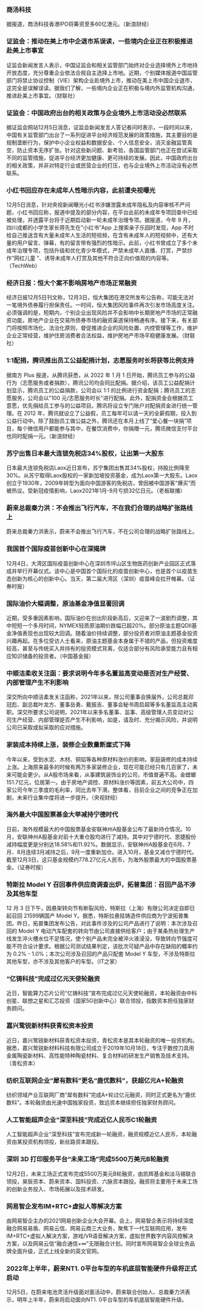 ### 商汤科技
据报道，商汤科技香港IPO将筹资至多60亿港元。（新浪财经）
### 证监会：推动在美上市中企退市系误读，一些境内企业正在积极推进赴美上市事宜
证监会新闻发言人表示，中国证监会和相关监管部门始终对企业选择境外上市地持开放态度，充分尊重企业依法合规自主选择上市地。近期，个别媒体报道中国监管部门将禁止协议控制（VIE）架构企业赴境外上市，推动在美上市中国企业退市，这完全是误解误读。据我们了解，一些境内企业正在积极与境内外监管机构沟通，推进赴美上市事宜。（财联社）
### 证监会：中国政府出台的相关政策与企业境外上市活动没必然联系
据证监会网站12月5日消息，证监会新闻发言人答记者问时表示，一段时间以来，中国有关监管部门出台了一系列促进平台经济规范发展的政策措施，其主要目的是规制垄断行为，保护中小企业权益和数据安全、个人信息安全，消灭金融监管真空，防止资本无序扩张。针对这些新问题、新考验，各国监管部门也正在尝试采取不同的监管措施，促进平台经济更加健康、更可持续的发展。因此，中国政府出台的相关政策，并非对特定行业或民营企业的打压，也与企业境外上市活动没有必然联系。
### 小红书回应存在未成年人性暗示内容，此前遭央视曝光
12月5日消息，针对央视新闻曝光小红书涉嫌泄露未成年隐私及内容审核不严问题，小红书回应称，报道中提及的部分内容，在平台此前的未成年专项回查中已经被处理，并透露平台将于近期启动新一轮未成年治理专项。据报道，今年 9 月，四川成都的小学生家长蒋先生在“小红书”App 上搜索亲子乐园时发现，App 不时给自己推送含有大量未成年人生活的短视频，在含有未成年人的短视频中，还有大量的用户留言、弹幕，有的留言带有强烈的性暗示。此前，小红书曾成立了多个未成年治理专项，包括升级和优化青少年模式，严禁未成年人直播、打赏，严禁炒作“网红儿童 ”、诱导未成年人打赏及其他不符合正向价值观的内容等。（TechWeb）
### 经济日报：恒大个案不影响房地产市场正常融资
经济日报12月5日刊文称，12月3日，恒大集团在港交所发布公告称，可能无法对一笔境外债券履行担保责任。一时间，恒大集团风险事件再次引发市场高度关注。必须强调的是，短期内，个别企业出现风险并不会影响中长期房地产市场的正常融资功能，房地产企业在交易所债券市场的融资渠道保持畅通有序。接下来，有关部门将按照市场化、法治化原则，督促推进企业的风险处置、内控管理等工作，维护企业正常经营，维护住房消费者合法权益，维护房地产市场平稳健康发展。（财联社）
### 1:1配捐，腾讯推出员工公益配捐计划，志愿服务时长将获等比例支持
据南方 Plus 报道，从腾讯获悉，从 2022 年 1 月 1 日开始，腾讯员工参与的公益行为（志愿服务或者捐款），腾讯公司均会同比配捐。据介绍，该员工公益配捐计划显示，腾讯员工的公益捐款，公司会以 1:1 的比例进行资金配捐；腾讯员工的志愿服务，公司会以“100 元/志愿服务时长”进行配捐。此外，配捐资金会根据员工意愿，优先捐给员工参与的公益项目。腾讯将设立专门账户对配捐资金进行统一管理。在 2012 年，腾讯就设立了公益假，员工每年可以请一天的全薪假期，投入到公益行动中。除了鼓励员工做公益之外，腾讯还在本月上线了“爱心餐一块捐”项目，每个微信用户都能参与其中，在餐饮消费中，你捐赠一元，腾讯微信支付平台也同时配捐一元。（新浪财经）
### 苏宁出售日本最大连锁免税店34%股权，让出第一大股东
日本最大连锁免税店Laox近日宣布，苏宁集团出售其34%股权，持股比例降至30%。从苏宁取得Laox股权的一家新加坡投资基金，成为Laox第一大股东。Laox创立于1930年，2009年转型为面向中国游客的免税店，曾因被中国游客“爆买”而被热议。受新冠疫情影响，Laox2021年1月-9月亏损32亿日元。（老板联播）
### 蔚来总裁秦力洪：不会推出飞行汽车，不在我们合理的战略扩张路线上
蔚来总裁秦力洪表示，蔚来不会推出飞行汽车，不在公司合理的战略扩张路线上。
### 我国首个国际疫苗创新中心在深揭牌
12月4日，大湾区国际疫苗创新中心在深圳市坪山区生物医药创新产业园区正式落成并举行开幕仪式。该中心是中国首个国际化的疫苗创新中心，也是首个以疫苗生态创新为核心的创新中心。当天，第二届大湾区（深圳）疫苗峰会拉开帷幕。（证券时报）
### 国际油价大幅调整，原油基金净值显著回调
近期，受多重因素影响，国际油价在创出阶段新高后，又迎来了一波剧烈调整，其中短短一个多月时间，NYMEX轻质原油期价跌幅已超20%。部分原油主题QDII基金净值表现也出现较大回调。随着油价持续调整，部分投资者对原油主题基金投资兴趣再起。在多位受访人士看来，原油主题基金本身属于不错的产品，但投资难度较高，甚至与传统买入并持有的投资模式背离，仅适合部分有风险承受能力且有相应知识储备的投资者。（中国基金报）
### 中顺洁柔收关注函：要求说明今年多名董监高变动是否对生产经营、内部管理产生不利影响
深交所向中顺洁柔发关注函称，2021年以来，除公司董事会换届外，公司总裁邓冠彪、副总裁叶龙方、董事岳勇、戴振吉、董事会秘书周启超等多名董监高主动离职。深交所要求公司说明，2021年以来多名董事、监事、高级管理人员变动对公司生产经营、内部管理是否产生不利影响，如是，请及时、充分揭示风险，并说明公司已采取或拟采取的应对措施。
### 家装成本持续上涨，装修企业数量断崖式下降
今年以来，受到水泥、木材、铜铝等各种原材料涨价的影响，家庭装修的成本持续上涨。上海原来最多的时候有两万多家装修企业，现在可能已经只有几百家了，未来可能会更少。从A股市场来看，从事建筑装饰业的公司，市值普遍不高。金螳螂151.7亿元，位居第一。由于房地产调控、原材料涨价等因素，前五大公司中，四家公司今年三季度的毛利率，同比去年下滑。整体看，目前企业之间的竞争正在加剧，未来行业集中度将进一步提升。（央视财经）
### 海外最大中国股票基金大举减持宁德时代
日前，海外规模最大的中国股票基金安联神州A股基金公布了最新持仓情况。10月，安联神州A股基金对前十大重仓股均进行了减持。其中对宁德时代、恩捷股份减持幅度更是分别达18.58%和11.92%。数据显示，安联神州A股基金在6月、7月、8月连续3月减持之后，9月一度重新加仓。进入10月，基金又减仓宁德时代。截至12月3日，这只基金规模约778.27亿元人民币，为海外股票最大的中国股票基金。（证券时报）
### 特斯拉 Model Y 召回事件供应商调查出炉，拓普集团：召回产品不涉及其他车型
12 月 3 日下午，因悬架转向节有断裂风险，特斯拉（上海）有限公司决定自即日起召回 21599辆国产 Model Y。据悉，特斯拉悬挂铸造件供应商为宁波拓普集团。昨日，拓普集团发布公告，对此事件涉及的公司产品进行了说明：本次涉及召回的 Model Y 电动汽车配套的转向节由公司直接供给客户；由于某条热处理生产线发生淬火槽水位不足情况，使个别产品未完全被淬火液浸没，导致转向节强度可能不符合设计要求。根据公司测试结果判定，该批次可疑产品中存在缺陷的概率约为 0.2% - 1.0%；本次公司涉及召回的产品只配套 Model Y 车型，不涉及特斯拉其他车型，亦不涉及其他客户的车型。（IT之家）
### “亿铸科技”完成过亿元天使轮融资
近日，智能算力芯片公司“亿铸科技”宣布完成过亿元天使轮融资，本轮融资由中科创星、联想之星和汇芯投资（国家5G创新中心）联合领投，指数资本担任独家财务顾问。
### 嘉兴鸷锐新材料获青松资本投资
近日，嘉兴鸷锐新材料获青松资本投资，青松资本是其本轮融资的唯一投资机构。据悉，嘉兴鸷锐新材料科技有限公司成立于2019年10月18日，专注于数控刀具用金属陶瓷新材料、高性能特种陶瓷材料、复合材料的研发生产销售及技术支持。（青松资本）
### 纺织互联网企业“犀有数科”更名“鹿优数科”，获超亿元A+轮融资
纺织领域产业互联网厂商“犀有数科”完成A+轮过亿元融资，同时正式更名为“鹿优数科”。本轮融资由光速中国独家投资，致远资本继续担任独家财务顾问。
### 人工智能超声企业“深至科技”完成近亿人民币C1轮融资
人工智能超声企业“深至科技”宣布完成新一轮融资，融资规模近亿人民币，本轮融资由某投资机构领投，新丝路资本跟投。
### 深圳 3D 打印服务平台“未来工场”完成5500万美元B轮融资
12月2日，未来工场正式宣布完成5500万美元B轮融资，由凯辉基金和淡马锡联合领投，昊辰资本、蔚来资本、国科投资、六脉资本跟投。融资将主要用于未来工场的创新业务投入、市场拓展以及技术研发。
### 网易智企发布IM+RTC+虚拟人等解决方案
由网易智企主办的2021网易创新企业大会开幕。会上，网易智企表示将持续深度融合网易易盾、网易云信、网易云商三大业务，聚焦下一代互联网应用，发布IM+RTC+虚拟人解决方案，游戏/VR语音解决方案，虚拟世界数字内容风控解决方案，以及网易云信“融合通信+∞”无限融合计划。同时宣布网易智企全球业务品牌全面升级，正式上线全新的英文官网。
### 2022年上半年，蔚来NT1. 0平台车型的车机底层智能硬件升级将正式启动
12月5日，在蔚来电池灵活升级面对面活动中，蔚来联合创始人、总裁秦力洪表示，明年上半年，蔚来将启动面向NT1. 0平台车型的车机底层智能硬件升级。
